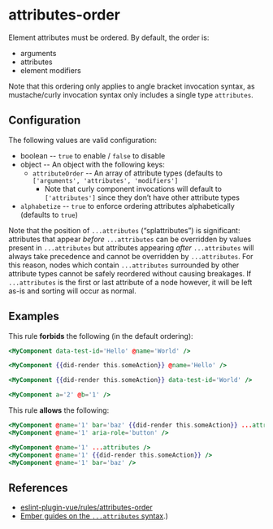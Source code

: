 # attributes-order

Element attributes must be ordered. By default, the order is:

- arguments
- attributes
- element modifiers

Note that this ordering only applies to angle bracket invocation syntax, as mustache/curly invocation syntax only includes a single type `attributes`.

## Configuration

The following values are valid configuration:

- boolean -- `true` to enable / `false` to disable
- object -- An object with the following keys:
  - `attributeOrder` -- An array of attribute types (defaults to `['arguments', 'attributes', 'modifiers']`
    - Note that curly component invocations will default to `['attributes']` since they don’t have other attribute types
- `alphabetize` -- `true` to enforce ordering attributes alphabetically (defaults to `true`)

Note that the position of `...attributes` (“splattributes”) is significant: attributes that appear _before_ `...attributes` can be overridden by values present in `...attributes` but attributes appearing _after_ `...attributes` will always take precedence and cannot be overridden by `...attributes`.
For this reason, nodes which contain `...attributes` surrounded by other attribute types cannot be safely reordered without causing breakages. If `...attributes` is the first or last attribute of a node however, it will be left as-is and sorting will occur as normal.

## Examples

This rule **forbids** the following (in the default ordering):

```hbs
<MyComponent data-test-id='Hello' @name='World' />
```

```hbs
<MyComponent {{did-render this.someAction}} @name='Hello' />
```

```hbs
<MyComponent {{did-render this.someAction}} data-test-id='World' />
```

```hbs
<MyComponent a='2' @b='1' />
```

This rule **allows** the following:

```hbs
<MyComponent @name='1' bar='baz' {{did-render this.someAction}} ...attributes aria-role='button' />
<MyComponent @name='1' aria-role='button' />
```

```hbs
<MyComponent @name='1' ...attributes />
<MyComponent @name='1' {{did-render this.someAction}} />
<MyComponent @name='1' bar='baz' />
```

## References

- [eslint-plugin-vue/rules/attributes-order](https://github.com/vuejs/eslint-plugin-vue/blob/master/docs/rules/attributes-order.md)
- [Ember guides on the `...attributes` syntax](https://guides.emberjs.com/release/components/component-arguments-and-html-attributes/#toc_html-attributes).)
